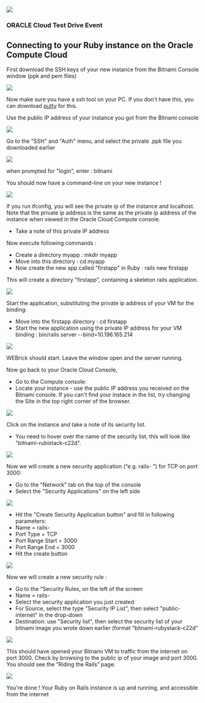 ![](../common/images/customer.logo.png)
---
### ORACLE Cloud Test Drive Event ###
## Connecting to your Ruby instance on the Oracle Compute Cloud ##

First download the SSH keys of your new instance from the Bitnami Console window (ppk and pem files)

![](images/image041.png)

Now make sure you have a ssh tool on your PC.  If you don't have this, you can download [putty](bin/putty.exe) for this.

Use the public IP address of your instance you got from the Bitnami console

![](images/bitnami101.PNG)

Go to the "SSH" and "Auth" menu, and select the private .ppk file you downloaded earlier

![](images/bitnami102.PNG)

when prompted for "login", enter : bitnami

You should now have a command-line on your new instance !

![](images/image043.png)

If you run ifconfig, you will see the private ip of the instance and localhost.  Note that the private ip address is the same as the private ip address of the instance when viewed in the Oracle Cloud Compute console.
+ Take a note of this private IP address

Now execute following commands :
+ Create a directory myapp :  mkdir myapp
+ Move into this directory : cd myapp
+ Now create the new app called "firstapp" in Ruby : rails new firstapp

This will create a directory "firstapp", containing a skeleton rails application.

![](images/image045.png)

Start the application, substituting the private ip address of your VM for the binding:

+ Move into the firstapp directory : cd firstapp
+ Start the new application using the private IP address for your VM binding : bin/rails server --bind=10.196.165.214

![](images/image047.png)
  
WEBrick should start.
Leave the window open and the server running.

Now go back to your Oracle Cloud Console, 
+ Go to the Compute console:
+ Locate your instance - use the public IP address you received on the Bitnami console. If you can't find your instace in the list, try changing the Site in the top right corner of the browser.

![](images/bitnami001.PNG)

Click on the instance and take a note of its security list.
+ You need to hover over the name of the security list, this will look like "bitnami-rubistack-c22d".

![](images/bitnami002.PNG)

Now we will create a new security application (“e.g. rails- <your-user-id>”) for TCP on port 3000:
+ Go to the "Network" tab on the top of the console
+ Select the "Security Applications" on the left side

![](images/bitnamo003.PNG)

+ Hit the "Create Security Application button" and fill in following parameters:
+   Name = rails-<your-user-id>
+   Port Type = TCP
+   Port Range Start = 3000
+   Port Range End = 3000
+   Hit the create button

![](images/bitnami004.PNG)

Now we will create a new security rule : 
+ Go to the "Security Rules, on the left of the screen
+ 	Name = rails-<your-user-id>
+   Select the security application you just created
+   For Source, select the type "Security IP List", then select "public-internet" in the drop-down
+   Destination: use "Security list", then select the security list of your bitnami image you wrote down earlier (format "bitnami-rubystack-c22d"

![](images/bitnami005.PNG)

This should have opened your Bitnami VM to traffic from the internet on port 3000.
Check by browsing to the public ip of your image and port 3000.  You should see the “Riding the Rails” page:
 
![](images/image049.png)

You're done ! Your Ruby on Rails instance is up and running, and accessible from the internet
